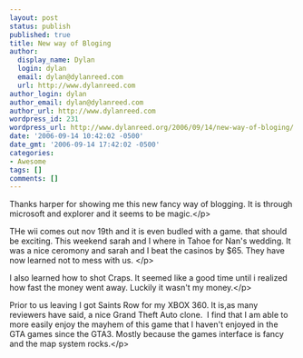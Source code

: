 ```yaml
---
layout: post
status: publish
published: true
title: New way of Bloging
author:
  display_name: Dylan
  login: dylan
  email: dylan@dylanreed.com
  url: http://www.dylanreed.com
author_login: dylan
author_email: dylan@dylanreed.com
author_url: http://www.dylanreed.com
wordpress_id: 231
wordpress_url: http://www.dylanreed.org/2006/09/14/new-way-of-bloging/
date: '2006-09-14 10:42:02 -0500'
date_gmt: '2006-09-14 17:42:02 -0500'
categories:
- Awesome
tags: []
comments: []
---
```

<p>Thanks harper for showing me this new fancy way of blogging. It is through microsoft and explorer and it seems to be magic.<&#47;p>
<p>THe wii comes out nov 19th and it is even budled with a game. that should be exciting. This weekend sarah and I where in Tahoe for Nan's wedding. It was a nice ceromony and sarah and I beat the casinos by $65. They have now learned not to mess with us. <&#47;p>
<p>I also learned how to shot Craps. It seemed like a good time until i realized how fast the money went away. Luckily it wasn't my money.<&#47;p>
<p>Prior to us leaving I got Saints Row for my XBOX 360. It is,as many reviewers have said, a nice Grand Theft Auto clone.&nbsp; I find that I am able to more easily enjoy the mayhem of this game that I haven't enjoyed in the GTA games since the GTA3. Mostly because the games interface is fancy and the map system rocks.<&#47;p></p>
